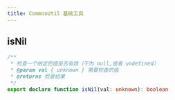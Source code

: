 ```yaml
---
title: CommonUtil 基础工具
---
```


## isNil

```typescript
/**
 * 检查一个给定的值是否有效（不为 null,或者 undefined）
 * @param val { unknown } 需要检查的值
 * @returns 检查结果
 */
export declare function isNil(val: unknown): boolean
```
